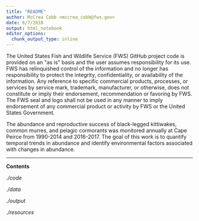 ```yaml
---
title: "README"
author: McCrea Cobb <mccrea_cobb@fws.gov>
date: 6/7/2018
output: html_notebook
editor_options: 
  chunk_output_type: inline
---
```

The United States Fish and Wildlife Service (FWS) GitHub project code is provided on an "as is" basis and the user assumes responsibility for its use. FWS has relinquished control of the information and no longer has responsibility to protect the integrity, confidentiality, or availability of the information. Any reference to specific commercial products, processes, or services by service mark, trademark, manufacturer, or otherwise, does not constitute or imply their endorsement, recommendation or favoring by FWS. The FWS seal and logo shall not be used in any manner to imply endorsement of any commercial product or activity by FWS or the United States Government.

The abundance and reproductive success of black-legged kittiwakes, common murres, and pelagic cormorants was monitored annually at Cape Peirce from 1990-2014 and 2016-2017. The goal of this work is to quantify temporal trends in abundance and identify environmental factors associated with changes in abundance. 

------------------------

**Contents**

*./code*

*./data*

*./output*

*./resources*